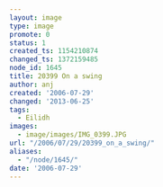 ```yaml
---
layout: image
type: image
promote: 0
status: 1
created_ts: 1154210874
changed_ts: 1372159485
node_id: 1645
title: 20399 On a swing
author: anj
created: '2006-07-29'
changed: '2013-06-25'
tags:
  - Eilidh
images:
  - image/images/IMG_0399.JPG
url: "/2006/07/29/20399_on_a_swing/"
aliases:
  - "/node/1645/"
date: '2006-07-29'
---
```


